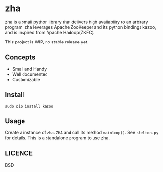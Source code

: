 # zha

zha is a small python library that delivers high availability to an arbitary program.
zha leverages Apache ZooKeeper and its python bindings kazoo, and is inspired from Apache Hadoop(ZKFC).

This project is WIP, no stable release yet.

## Concepts

- Small and Handy
- Well documented
- Customizable

## Install

```
sudo pip install kazoo
```

## Usage

Create a instance of `zha.ZHA` and call its method `mainloop()`.  See `skelton.py` for details. 
This is a standalone program to use zha.

## LICENCE

BSD
